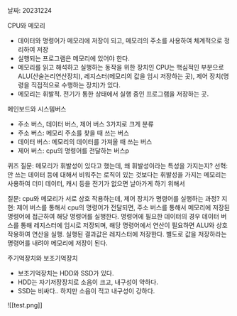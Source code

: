 날짜: 20231224

CPU와 메모리
- 데이터와 명령어가 메모리에 저장이 되고, 메모리의 주소를 사용하여 체계적으로 정리하여 저장
- 실행되는 프로그램은 메모리에 있어야 한다.
- 메모리를 읽고 해석하고 실행하는 동작을 위한 장치인 CPU는 핵심적인 부분으로 ALU(산술논리연산장치), 레지스터(메모리의 값을 임시 저장하는 곳), 제어 장치(명령을 직접적으로 수행하는 장치)가 있다.
- 메모리는 휘발적. 전기가 통한 상태에서 실행 중인 프로그램을 저장하는 곳.

메인보드와 시스템버스
- 주소 버스, 데이터 버스, 제어 버스 3가지로 크게 분류
- 주소 버스: 메모리 주소를 찾을 때 쓰는 버스
- 데이터 버스: 메모리의 데이터를 가져올 때 쓰는 버스
- 제어 버스: cpu의 명령어를 전달하는 버스p

퀴즈
질문: 메모리가 휘발성이 있다고 했는데, 왜 휘발성이라는 특성을 가지는지?
선혁: 안 쓰는 데이터 등에 대해서 비워주는 로직이 있는 것보다는 휘발성을 가지는 메모리는 사용하여 더미 데이터, 캐시 등을 전기가 없으면 날아가게 하기 위해서

질문: cpu와 메모리가 서로 상호 작용하는데, 제어 장치가 명령어를 실행하는 과정?
지현: 제어 버스를 통해서 cpu의 명령어가 전달되면, 주소 버스를 통해서 메모리에 저장된 명령어에 접근하여 해당 명령어를 실행한다. 명령어에 필요한 데이터의 경우 데이터 버스를 통해 레지스터에 임시로 저장되며, 해당 명령어에서 연산이 필요하면 ALU와 상호 작용하여 연산을 실행. 실행된 결과값은 레지스터에 저장한다. 별도로 값을 저장하라는 명령어를 내려야 메모리에 저장이 된다.

주기억장치와 보조기억장치
- 보조기억장치는 HDD와 SSD가 있다. 
- HDD는 자기저장장치로 소음이 크고, 내구성이 약하다.
- SSD는 비싸다.. 하지만 소음이 적고 내구성이 강하다.


![[test.png]]